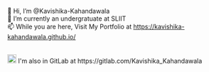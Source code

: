 👋 Hi, I’m @Kavishika-Kahandawala <br>
🌱 I’m currently an undergratuate at SLIIT <br>
📫 While you are here, Visit My Portfolio at https://kavishika-kahandawala.github.io/ <br>

<br>
<a href="https://gitlab.com/Kavishika_Kahandawala"><img src="https://user-images.githubusercontent.com/25774028/209058357-6f5dc293-1fe7-4b46-ba7f-88ab519cf7bf.svg" width="20px"></a> I'm also in GitLab at https://gitlab.com/Kavishika_Kahandawala <br>

<!---
Kavishika-Kahandawala/Kavishika-Kahandawala is a ✨ special ✨ repository because its `README.md` (this file) appears on your GitHub profile.
You can click the Preview link to take a look at your changes.
--->
